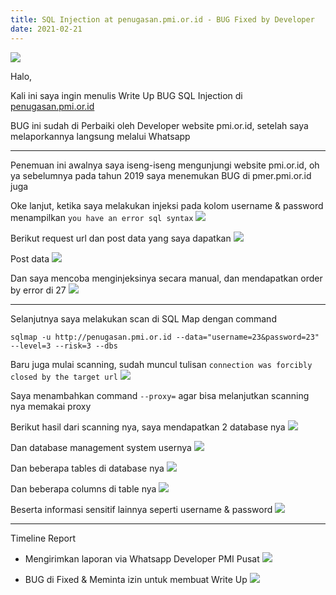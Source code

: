 ```yaml
---
title: SQL Injection at penugasan.pmi.or.id - BUG Fixed by Developer
date: 2021-02-21
---
```


![](https://competent-cori-57d622.netlify.app/files/logo-pmi.png)

Halo,

Kali ini saya ingin menulis Write Up BUG SQL Injection di [penugasan.pmi.or.id](https://penugasan.pmi.or.id)

BUG ini sudah di Perbaiki oleh Developer website pmi.or.id, setelah saya melaporkannya langsung melalui Whatsapp

___

Penemuan ini awalnya saya iseng-iseng mengunjungi website pmi.or.id, oh ya sebelumnya pada tahun 2019 saya menemukan BUG di pmer.pmi.or.id juga

Oke lanjut, ketika saya melakukan injeksi pada kolom username & password menampilkan `you have an error sql syntax`
![](https://competent-cori-57d622.netlify.app/files/Screenshot_124.png)

Berikut request url dan post data yang saya dapatkan
![](https://competent-cori-57d622.netlify.app/files/Screenshot_125.png)

Post data
![](https://competent-cori-57d622.netlify.app/files/Screenshot_126.png)

Dan saya mencoba menginjeksinya secara manual, dan mendapatkan order by error di 27
![](https://competent-cori-57d622.netlify.app/files/Screenshot_127.png)

___

Selanjutnya saya melakukan scan di SQL Map dengan command

```
sqlmap -u http://penugasan.pmi.or.id --data="username=23&password=23" --level=3 --risk=3 --dbs
```

Baru juga mulai scanning, sudah muncul tulisan `connection was forcibly closed by the target url`
![](https://competent-cori-57d622.netlify.app/files/Screenshot_128.png)

Saya menambahkan command `--proxy=` agar bisa melanjutkan scanning nya memakai proxy

Berikut hasil dari scanning nya, saya mendapatkan 2 database nya
![](https://competent-cori-57d622.netlify.app/files/Screenshot_130.png)

Dan database management system usernya
![](https://competent-cori-57d622.netlify.app/files/Screenshot_131.png)

Dan beberapa tables di database nya
![](https://competent-cori-57d622.netlify.app/files/photo_2021-02-24_00-12-17.jpg)

Dan beberapa columns di table nya
![](https://competent-cori-57d622.netlify.app/files/photo_2021-02-24_00-17-03.jpg)

Beserta informasi sensitif lainnya seperti username & password
![](https://competent-cori-57d622.netlify.app/files/photo_2021-02-24_00-19-19.jpg)

___

Timeline Report

- Mengirimkan laporan via Whatsapp Developer PMI Pusat
![](https://competent-cori-57d622.netlify.app/files/Screenshot_132.png)

- BUG di Fixed & Meminta izin untuk membuat Write Up
![](https://competent-cori-57d622.netlify.app/files/Screenshot_133.png)

